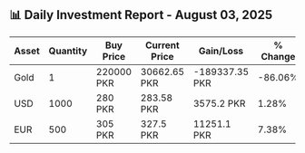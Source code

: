 ## 📊 Daily Investment Report - August 03, 2025

| Asset | Quantity | Buy Price | Current Price | Gain/Loss | % Change |
|-------|----------|-----------|----------------|------------|----------|
| Gold | 1 | 220000 PKR | 30662.65 PKR | -189337.35 PKR | -86.06% |
| USD | 1000 | 280 PKR | 283.58 PKR | 3575.2 PKR | 1.28% |
| EUR | 500 | 305 PKR | 327.5 PKR | 11251.1 PKR | 7.38% |
